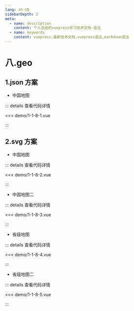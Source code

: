 ```yaml
---
lang: zh-CN
sidebarDepth: 2
meta:
  - name: description
    content: 个人总结的vuepress学习技术文档-语法
  - name: keywords
    content: vuepress,最新技术文档,vuepress语法,markdown语法
---
```


# 八.geo

## 1.json 方案

- 中国地图

  <Container url="http://localhost:8090/resume/?type=echarts&name=1-1-8-1.vue" />

::: details 查看代码详情

<<< demo/1-1-8-1.vue

:::

## 2.svg 方案

- 中国地图


  <Container url="http://localhost:8090/resume/?type=echarts&name=1-1-8-2.vue" />

::: details 查看代码详情

<<< demo/1-1-8-2.vue

:::

- 中国地图二

  <Container url="http://localhost:8090/resume/?type=echarts&name=1-1-8-3.vue" />

::: details 查看代码详情

<<< demo/1-1-8-3.vue

:::

- 省级地图

  <Container url="http://localhost:8090/resume/?type=echarts&name=1-1-8-4.vue" />

::: details 查看代码详情

<<< demo/1-1-8-4.vue

:::

- 省级地图二


  <Container url="http://localhost:8090/resume/?type=echarts&name=1-1-8-5.vue" />

::: details 查看代码详情

<<< demo/1-1-8-5.vue

:::